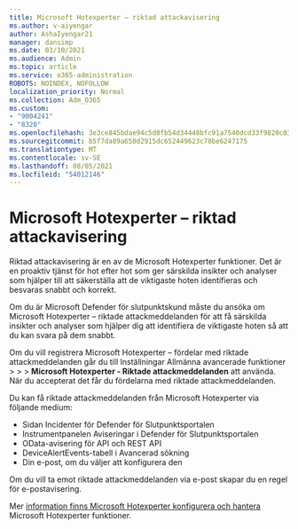 ```yaml
---
title: Microsoft Hotexperter – riktad attackavisering
ms.author: v-aiyengar
author: AshaIyengar21
manager: dansimp
ms.date: 03/10/2021
ms.audience: Admin
ms.topic: article
ms.service: o365-administration
ROBOTS: NOINDEX, NOFOLLOW
localization_priority: Normal
ms.collection: Adm_O365
ms.custom:
- "9004241"
- "8320"
ms.openlocfilehash: 3e3ce845bdae94c5d0fb54d34448bfc91a7540dcd33f9820c030406f19108f97
ms.sourcegitcommit: b5f7da89a650d2915dc652449623c78be6247175
ms.translationtype: MT
ms.contentlocale: sv-SE
ms.lasthandoff: 08/05/2021
ms.locfileid: "54012146"
---
```

# <a name="microsoft-threat-experts---targeted-attack-notification"></a>Microsoft Hotexperter – riktad attackavisering

Riktad attackavisering är en av de Microsoft Hotexperter funktioner. Det är en proaktiv tjänst för hot efter hot som ger särskilda insikter och analyser som hjälper till att säkerställa att de viktigaste hoten identifieras och besvaras snabbt och korrekt.

Om du är Microsoft Defender för slutpunktskund måste du ansöka om Microsoft Hotexperter – riktade attackmeddelanden för att få särskilda insikter och analyser som hjälper dig att identifiera de viktigaste hoten så att du kan svara på dem snabbt.

Om du vill registrera Microsoft Hotexperter – fördelar med riktade attackmeddelanden går du till Inställningar Allmänna avancerade funktioner  >    >    >  **Microsoft Hotexperter - Riktade attackmeddelanden** att använda. När du accepterat det får du fördelarna med riktade attackmeddelanden.

Du kan få riktade attackmeddelanden från Microsoft Hotexperter via följande medium:

- Sidan Incidenter för Defender för Slutpunktsportalen
- Instrumentpanelen Aviseringar i Defender för Slutpunktsportalen
- OData-avisering för API och REST API
- DeviceAlertEvents-tabell i Avancerad sökning
- Din e-post, om du väljer att konfigurera den

Om du vill ta emot riktade attackmeddelanden via e-post skapar du en regel för e-postavisering. 

Mer [information finns Microsoft Hotexperter konfigurera och hantera](/windows/security/threat-protection/microsoft-defender-atp/configure-microsoft-threat-experts) Microsoft Hotexperter funktioner.
